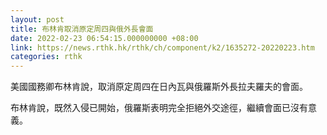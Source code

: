 ```yaml
---
layout: post
title: 布林肯取消原定周四與俄外長會面
date: 2022-02-23 06:54:15.000000000 +08:00
link: https://news.rthk.hk/rthk/ch/component/k2/1635272-20220223.htm
categories: rthk
---
```


美國國務卿布林肯說，取消原定周四在日內瓦與俄羅斯外長拉夫羅夫的會面。

布林肯說，既然入侵已開始，俄羅斯表明完全拒絕外交途徑，繼續會面已沒有意義。
